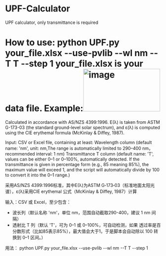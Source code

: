 # UPF-Calculator
UPF calculator, only transmittance is required

How to use:
python UPF.py your_file.xlsx --use-pvlib --wl nm --T T --step 1
your_file.xlsx is your data file. Example:<img width="248" height="137" alt="image" src="https://github.com/user-attachments/assets/248dab74-eb79-455a-9038-ab122404c46f" />
=======================================================================

Calculated in accordance with AS/NZS 4399:1996. E(λ) is taken from ASTM G-173-03 (the standard ground-level solar spectrum), and ε(λ) is computed using the CIE erythemal formula (McKinlay & Diffey, 1987).

Input: CSV or Excel file, containing at least:
Wavelength column (default name: 'nm', unit: nm,The range is automatically limited to 290–400 nm，recommended interval: 1 nm)
Transmittance T column (default name: 'T', values can be either 0–1 or 0–100%, automatically detected.
If the transmittance is given in percentage form (e.g., 85 meaning 85%), the maximum value will exceed 1, and the script will automatically divide by 100 to convert it into the 0–1 range.)



采用AS/NZS 4399:1996标准，其中E(λ)为ASTM G‑173‑03（标准地面太阳光谱），ε(λ)采用CIE erythemal 公式（McKinlay & Diffey, 1987）计算

输入：CSV 或 Excel，至少包含：
- 波长列（默认名称 'nm'，单位 nm，范围自动截取290-400，建议 1 nm 间隔）
- 透射比 T 列（默认 'T'，可为 0–1 或 0–100%，可自动检测，如果
透过率是百分数形式（比如85表示85%），最大值会大于1，于是脚本会自动除以 100 转换到 0–1 区间。）

用法：
    python UPF.py your_file.xlsx --use-pvlib --wl nm --T T --step 1
